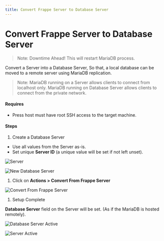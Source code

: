 ```yaml
---
title: Convert Frappe Server to Database Server
---
```


# Convert Frappe Server to Database Server

> Note: Downtime Ahead! This will restart MariaDB process.

Convert a Server into a Database Server, So that, a local database can be moved to a remote server using MariaDB replication.

> Note: MariaDB running on a Server allows clients to connect from localhost only. MariaDB running on Database Server allows clients to connect from the private network.

#### Requires
- Press host must have root SSH access to the target machine.

#### Steps

1. Create a Database Server
 - Use all values from the Server as-is.
 - Set unique **Server ID** (a unique value will be set if not left unset).

 ![Server](/assets/cloud/images/internal/servers/convert-frappe-to-database/server.png)

 ![New Database Server](/assets/cloud/images/internal/servers/convert-frappe-to-database/new-database-server.png)

1. Click on **Actions > Convert From Frappe Server**

 ![Convert From Frappe Server](/assets/cloud/images/internal/servers/convert-frappe-to-database/database-server-actions-convert.png)

1. Setup Complete

 **Database Server** field on the Server will be set. (As if the MariaDB is hosted remotely).

 ![Database Server Active](/assets/cloud/images/internal/servers/convert-frappe-to-database/database-server-active.png)

 ![Server Active](/assets/cloud/images/internal/servers/convert-frappe-to-database/server-active.png)
